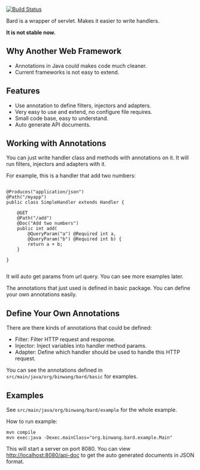 
[![Build Status](https://travis-ci.org/wb14123/bard.svg)](https://travis-ci.org/wb14123/bard)

Bard is a wrapper of servlet. Makes it easier to write handlers.

**It is not stable now.**

Why Another Web Framework
---------------

* Annotations in Java could makes code much cleaner.
* Current frameworks is not easy to extend.

Features
---------------

* Use annotation to define filters, injectors and adapters.
* Very easy to use and extend, no configure file requires.
* Small code base, easy to understand.
* Auto generate API documents.

Working with Annotations
----------------

You can just write handler class and methods with annotations on it. It will run filters, injectors
and adapters with it.

For example, this is a handler that add two numbers:

```

@Produces("application/json")
@Path("/myapp")
public class SimpleHandler extends Handler {

    @GET
    @Path("/add")
    @Doc("Add two numbers")
    public int add(
        @QueryParam("a") @Required int a,
        @QueryParam("b") @Required int b) {
        return a + b;
    }
    
}
    
```

It will auto get params from url query. You can see more examples later.

The annotations that just used is defined in basic package. You can define your own
annotations easily.

Define Your Own Annotations
--------------

There are there kinds of annotations that could be defined:

* Filter: Filter HTTP request and response.
* Injector: Inject variables into handler method params.
* Adapter: Define which handler should be used to handle this HTTP request.

You can see the annotations defined in `src/main/java/org/binwang/bard/basic` for examples.

Examples
--------------

See `src/main/java/org/binwang/bard/example` for the whole example.

How to run example:

```
mvn compile
mvn exec:java -Dexec.mainClass="org.binwang.bard.example.Main"
```

This will start a server on port 8080. You can view [http://localhost:8080/api-doc](http://localhost:8080/api-doc)
to get the auto generated documents in JSON format.
